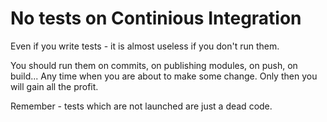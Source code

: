 # No tests on Continious Integration

Even if you write tests - it is almost useless if you don't run them.

You should run them on commits, on publishing modules, on push, on build... Any time
when you are about to make some change. Only then you will gain all the profit.

Remember - tests which are not launched are just a dead code.
